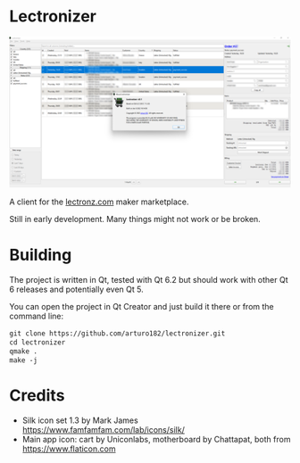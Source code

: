 # Lectronizer

![Lectronizer](./res/preview.png)

A client for the [lectronz.com](https://www.lectronz.com/) maker marketplace.

Still in early development. Many things might not work or be broken.

# Building

The project is written in Qt, tested with Qt 6.2 but should work with other Qt 6 releases and potentially even Qt 5.

You can open the project in Qt Creator and just build it there or from the command line:

    git clone https://github.com/arturo182/lectronizer.git
    cd lectronizer
    qmake .
    make -j

# Credits
- Silk icon set 1.3 by Mark James https://www.famfamfam.com/lab/icons/silk/
- Main app icon: cart by Uniconlabs, motherboard by Chattapat, both from https://www.flaticon.com
